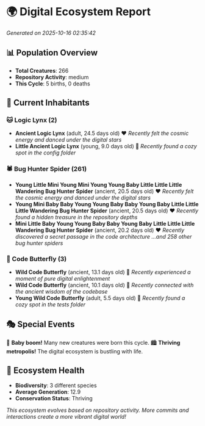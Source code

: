 # 🌍 Digital Ecosystem Report
*Generated on 2025-10-16 02:35:42*

## 📊 Population Overview
- **Total Creatures**: 266
- **Repository Activity**: medium
- **This Cycle**: 5 births, 0 deaths

## 👥 Current Inhabitants

### 🐱 Logic Lynx (2)
- **Ancient Logic Lynx** (adult, 24.5 days old) ❤️
  *Recently felt the cosmic energy and danced under the digital stars*
- **Little Ancient Logic Lynx** (young, 9.0 days old) 💚
  *Recently found a cozy spot in the config folder*

### 🕷️ Bug Hunter Spider (261)
- **Young Little Mini Young Mini Young Young Baby Little Little Little Wandering Bug Hunter Spider** (ancient, 20.5 days old) ❤️
  *Recently felt the cosmic energy and danced under the digital stars*
- **Young Mini Baby Baby Young Young Baby Baby Young Baby Little Little Little Wandering Bug Hunter Spider** (ancient, 20.5 days old) ❤️
  *Recently found a hidden treasure in the repository depths*
- **Mini Little Baby Young Young Baby Baby Young Baby Little Little Little Wandering Bug Hunter Spider** (ancient, 20.2 days old) ❤️
  *Recently discovered a secret passage in the code architecture*
  *...and 258 other bug hunter spiders*

### 🦋 Code Butterfly (3)
- **Wild Code Butterfly** (ancient, 13.1 days old) 💛
  *Recently experienced a moment of pure digital enlightenment*
- **Wild Code Butterfly** (ancient, 10.1 days old) 💛
  *Recently connected with the ancient wisdom of the codebase*
- **Young Wild Code Butterfly** (adult, 5.5 days old) 💚
  *Recently found a cozy spot in the tests folder*

## 🎭 Special Events

🎉 **Baby boom!** Many new creatures were born this cycle.
🏙️ **Thriving metropolis!** The digital ecosystem is bustling with life.

## 🔬 Ecosystem Health
- **Biodiversity**: 3 different species
- **Average Generation**: 12.9
- **Conservation Status**: Thriving

*This ecosystem evolves based on repository activity. More commits and interactions create a more vibrant digital world!*